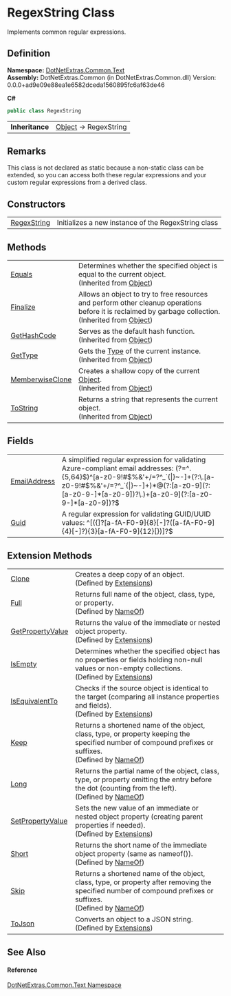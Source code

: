 # RegexString Class


Implements common regular expressions.



## Definition
**Namespace:** <a href="10b5cf0d-dc51-2132-aa59-84b581d400eb.md">DotNetExtras.Common.Text</a>  
**Assembly:** DotNetExtras.Common (in DotNetExtras.Common.dll) Version: 0.0.0+ad9e09e88ea1e6582dceda1560895fc6af63de46

**C#**
``` C#
public class RegexString
```

<table><tr><td><strong>Inheritance</strong></td><td><a href="https://learn.microsoft.com/dotnet/api/system.object" target="_blank" rel="noopener noreferrer">Object</a>  →  RegexString</td></tr>
</table>



## Remarks
This class is not declared as static because a non-static class can be extended, so you can access both these regular expressions and your custom regular expressions from a derived class.

## Constructors
<table>
<tr>
<td><a href="4ecbdc3a-d314-3ed9-cddd-ac613a286f84.md">RegexString</a></td>
<td>Initializes a new instance of the RegexString class</td></tr>
</table>

## Methods
<table>
<tr>
<td><a href="https://learn.microsoft.com/dotnet/api/system.object.equals#system-object-equals(system-object)" target="_blank" rel="noopener noreferrer">Equals</a></td>
<td>Determines whether the specified object is equal to the current object.<br />(Inherited from <a href="https://learn.microsoft.com/dotnet/api/system.object" target="_blank" rel="noopener noreferrer">Object</a>)</td></tr>
<tr>
<td><a href="https://learn.microsoft.com/dotnet/api/system.object.finalize" target="_blank" rel="noopener noreferrer">Finalize</a></td>
<td>Allows an object to try to free resources and perform other cleanup operations before it is reclaimed by garbage collection.<br />(Inherited from <a href="https://learn.microsoft.com/dotnet/api/system.object" target="_blank" rel="noopener noreferrer">Object</a>)</td></tr>
<tr>
<td><a href="https://learn.microsoft.com/dotnet/api/system.object.gethashcode" target="_blank" rel="noopener noreferrer">GetHashCode</a></td>
<td>Serves as the default hash function.<br />(Inherited from <a href="https://learn.microsoft.com/dotnet/api/system.object" target="_blank" rel="noopener noreferrer">Object</a>)</td></tr>
<tr>
<td><a href="https://learn.microsoft.com/dotnet/api/system.object.gettype" target="_blank" rel="noopener noreferrer">GetType</a></td>
<td>Gets the <a href="https://learn.microsoft.com/dotnet/api/system.type" target="_blank" rel="noopener noreferrer">Type</a> of the current instance.<br />(Inherited from <a href="https://learn.microsoft.com/dotnet/api/system.object" target="_blank" rel="noopener noreferrer">Object</a>)</td></tr>
<tr>
<td><a href="https://learn.microsoft.com/dotnet/api/system.object.memberwiseclone" target="_blank" rel="noopener noreferrer">MemberwiseClone</a></td>
<td>Creates a shallow copy of the current <a href="https://learn.microsoft.com/dotnet/api/system.object" target="_blank" rel="noopener noreferrer">Object</a>.<br />(Inherited from <a href="https://learn.microsoft.com/dotnet/api/system.object" target="_blank" rel="noopener noreferrer">Object</a>)</td></tr>
<tr>
<td><a href="https://learn.microsoft.com/dotnet/api/system.object.tostring" target="_blank" rel="noopener noreferrer">ToString</a></td>
<td>Returns a string that represents the current object.<br />(Inherited from <a href="https://learn.microsoft.com/dotnet/api/system.object" target="_blank" rel="noopener noreferrer">Object</a>)</td></tr>
</table>

## Fields
<table>
<tr>
<td><a href="b97d7d87-6f35-7fed-4906-c1b71395a320.md">EmailAddress</a></td>
<td>A simplified regular expression for validating Azure-compliant email addresses: (?=^.{5,64}$)^[a-z0-9!#$%&amp;'+/=?^_`{|}~-]+(?:\.[a-z0-9!#$%&amp;'+/=?^_`{|}~-]+)*@(?:[a-z0-9](?:[a-z0-9-]*[a-z0-9])?\.)+[a-z0-9](?:[a-z0-9-]*[a-z0-9])?$</td></tr>
<tr>
<td><a href="9b344b57-633f-850b-1a9e-cd12c94635ca.md">Guid</a></td>
<td>A regular expression for validating GUID/UUID values: ^[({]?[a-fA-F0-9]{8}[-]?([a-fA-F0-9]{4}[-]?){3}[a-fA-F0-9]{12}[})]?$</td></tr>
</table>

## Extension Methods
<table>
<tr>
<td><a href="b670c279-23ad-0b63-12e2-996cadcfd71f.md">Clone</a></td>
<td>Creates a deep copy of an object.<br />(Defined by <a href="cd9aff4b-4a32-a8a4-5f57-e5fc9dbf4b67.md">Extensions</a>)</td></tr>
<tr>
<td><a href="7f956b7b-024d-5d38-c09f-7207e9d91ca3.md">Full</a></td>
<td>Returns full name of the object, class, type, or property.<br />(Defined by <a href="4d9b8d97-0e02-2be7-3992-328efcc7d771.md">NameOf</a>)</td></tr>
<tr>
<td><a href="df82af8f-4bd6-cfbf-3c15-5ff6c82ca1e5.md">GetPropertyValue</a></td>
<td>Returns the value of the immediate or nested object property.<br />(Defined by <a href="cd9aff4b-4a32-a8a4-5f57-e5fc9dbf4b67.md">Extensions</a>)</td></tr>
<tr>
<td><a href="ec3ea06d-87dd-491e-f97b-cd513ba606d6.md">IsEmpty</a></td>
<td>Determines whether the specified object has no properties or fields holding non-null values or non-empty collections.<br />(Defined by <a href="cd9aff4b-4a32-a8a4-5f57-e5fc9dbf4b67.md">Extensions</a>)</td></tr>
<tr>
<td><a href="30c10c95-ab06-425c-c215-0588373c6ce5.md">IsEquivalentTo</a></td>
<td>Checks if the source object is identical to the target (comparing all instance properties and fields).<br />(Defined by <a href="cd9aff4b-4a32-a8a4-5f57-e5fc9dbf4b67.md">Extensions</a>)</td></tr>
<tr>
<td><a href="83cd6be1-35a7-9e12-9d87-5a9d342c8efa.md">Keep</a></td>
<td>Returns a shortened name of the object, class, type, or property keeping the specified number of compound prefixes or suffixes.<br />(Defined by <a href="4d9b8d97-0e02-2be7-3992-328efcc7d771.md">NameOf</a>)</td></tr>
<tr>
<td><a href="68206f70-4fba-59f9-c83b-d3a46bcebf70.md">Long</a></td>
<td>Returns the partial name of the object, class, type, or property omitting the entry before the dot (counting from the left).<br />(Defined by <a href="4d9b8d97-0e02-2be7-3992-328efcc7d771.md">NameOf</a>)</td></tr>
<tr>
<td><a href="e2617e0b-3764-f767-1ccc-fc47d7b49e71.md">SetPropertyValue</a></td>
<td>Sets the new value of an immediate or nested object property (creating parent properties if needed).<br />(Defined by <a href="cd9aff4b-4a32-a8a4-5f57-e5fc9dbf4b67.md">Extensions</a>)</td></tr>
<tr>
<td><a href="78e73933-ba5e-cf81-0743-df14426d6bd7.md">Short</a></td>
<td>Returns the short name of the immediate object property (same as nameof()).<br />(Defined by <a href="4d9b8d97-0e02-2be7-3992-328efcc7d771.md">NameOf</a>)</td></tr>
<tr>
<td><a href="75b5bb8f-7259-1d16-23f9-899b9022fb3c.md">Skip</a></td>
<td>Returns a shortened name of the object, class, type, or property after removing the specified number of compound prefixes or suffixes.<br />(Defined by <a href="4d9b8d97-0e02-2be7-3992-328efcc7d771.md">NameOf</a>)</td></tr>
<tr>
<td><a href="21d017d8-9be3-e598-aaad-ea36c9a014a4.md">ToJson</a></td>
<td>Converts an object to a JSON string.<br />(Defined by <a href="cd9aff4b-4a32-a8a4-5f57-e5fc9dbf4b67.md">Extensions</a>)</td></tr>
</table>

## See Also


#### Reference
<a href="10b5cf0d-dc51-2132-aa59-84b581d400eb.md">DotNetExtras.Common.Text Namespace</a>  
